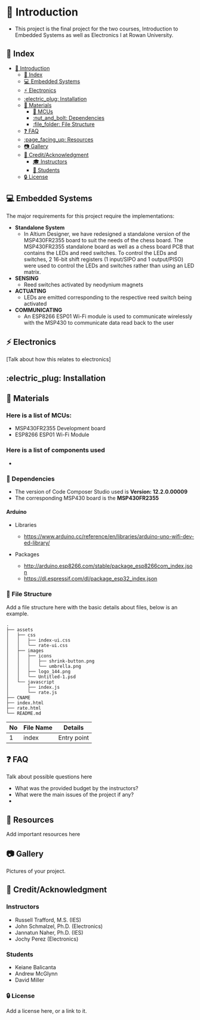 # :beginner: Introduction
- This project is the final project for the two courses, Introduction to Embedded Systems as well as Electronics I at Rowan University.


## :ledger: Index

- [:beginner: Introduction](#beginner-introduction)
  - [:ledger: Index](#ledger-index)
  - [:computer: Embedded Systems](#computer-embedded-systems)
  - [:zap: Electronics](#zap-electronics)
  - [:electric\_plug: Installation](#electric_plug-installation)
  - [:wrench: Materials](#wrench-materials)
    - [:notebook: MCUs](#notebook-mcus)
    - [:nut\_and\_bolt: Dependencies](#nut_and_bolt-dependencies)
    - [:file\_folder: File Structure](#file_folder-file-structure)
  - [:question: FAQ](#question-faq)
  - [:page\_facing\_up: Resources](#page_facing_up-resources)
  - [:camera: Gallery](#camera-gallery)
  - [:star2: Credit/Acknowledgment](#star2-creditacknowledgment)
    - [:mortar_board: Instructors](#instructors)
    - [:school_satchel: Students](#students)
  - [:lock: License](#lock-license)

##  :computer: Embedded Systems
The major requirements for this project require the implementations:
- **Standalone System**
  - In Altium Designer, we have redesigned a standalone version of the MSP430FR2355 board to suit the needs of the chess board. The MSP430FR2355 standalone board as well as a chess board PCB that contains the LEDs and reed switches. To control the LEDs and switches, 2 16-bit shift registers (1 input/SIPO and 1 output/PISO) were used to control the LEDs and switches rather than using an LED matrix.
- **SENSING**
  - Reed switches activated by neodynium magnets
- **ACTUATING**
  - LEDs are emitted corresponding to the respective reed switch being activated
- **COMMUNICATING**
  - An ESP8266 ESP01 Wi-Fi module is used to communicate wirelessly with the MSP430 to communicate data read back to the user

## :zap: Electronics
[Talk about how this relates to electronics]

## :electric\_plug: Installation

##  :wrench: Materials
### Here is a list of MCUs:
- MSP430FR2355 Development board
- ESP8266 ESP01 Wi-Fi Module

### Here is a list of components used
- 

###  :nut_and_bolt: Dependencies
- The version of Code Composer Studio used is **Version: 12.2.0.00009**
- The corresponding MSP430 board is the **MSP430FR2355**




#### Arduino
- Libraries
  - https://www.arduino.cc/reference/en/libraries/arduino-uno-wifi-dev-ed-library/

- Packages
  - http://arduino.esp8266.com/stable/package_esp8266com_index.json
  - https://dl.espressif.com/dl/package_esp32_index.json




###  :file_folder: File Structure
Add a file structure here with the basic details about files, below is an example.

```
.
├── assets
│   ├── css
│   │   ├── index-ui.css
│   │   └── rate-ui.css
│   ├── images
│   │   ├── icons
│   │   │   ├── shrink-button.png
│   │   │   └── umbrella.png
│   │   ├── logo_144.png
│   │   └── Untitled-1.psd
│   └── javascript
│       ├── index.js
│       └── rate.js
├── CNAME
├── index.html
├── rate.html
└── README.md
```

| No  | File Name | Details     |
| --- | --------- | ----------- |
| 1   | index     | Entry point |

## :question: FAQ
Talk about possible questions here
- What was the provided budget by the instructors?
- What were the main issues of the project if any?
- 

##  :page_facing_up: Resources
Add important resources here

##  :camera: Gallery
Pictures of your project.

## :star2: Credit/Acknowledgment
### Instructors
- Russell Trafford, M.S. (IES)
- John Schmalzel, Ph.D. (Electronics)
- Jannatun Naher, Ph.D. (IES)
- Jochy Perez (Electronics)

### Students
- Keiane Balicanta
- Andrew McGlynn
- David Miller

###  :lock: License
Add a license here, or a link to it.